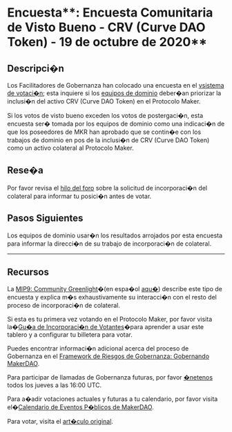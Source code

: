 # Encuesta**: Encuesta Comunitaria de Visto Bueno - CRV (Curve DAO Token) - 19 de octubre de 2020**

## **Descripci�n**

Los Facilitadores de Gobernanza han colocado una encuesta en el [vsistema de votaci�n](https://vote.makerdao.com/polling); esta inquiere si los [equipos de dominio](https://github.com/makerdao/mips/blob/Accepted/MIP7/mip7.md#mip7c2-the-current-domain-roles-list) deber�an priorizar la inclusi�n del activo CRV (Curve DAO Token) en el Protocolo Maker.

Si los votos de visto bueno exceden los votos de postergaci�n, esta encuesta ser� tomada por los equipos de dominio como una indicaci�n de que los poseedores de MKR han aprobado que se contin�e con los trabajos de dominio en pos de la inclusi�n de CRV (Curve DAO Token) como un activo colateral al Protocolo Maker.

## **Rese�a**

Por favor revisa el [hilo del foro](https://forum.makerdao.com/t/crv-mip6-collateral-onboarding-application/4535) sobre la solicitud de incorporaci�n del colateral para informar tu posici�n antes de votar.

## Pasos Siguientes

Los equipos de dominio usar�n los resultados arrojados por esta encuesta para informar la direcci�n de su trabajo de incorporaci�n de colateral.

---

## **Recursos**

La [MIP9: Community Greenlight](https://github.com/makerdao/mips/blob/Accepted/MIP9/mip9.md)�(en espa�ol [aqu�](https://forum.makerdao.com/t/mip9-en-espanol/4773)) describe este tipo de encuesta y explica m�s exhaustivamente su interacci�n con el resto del proceso de incorporaci�n de colateral.

Si esta es tu primera vez votando en el Protocolo Maker, por favor visita la�[Gu�a de Incorporaci�n de Votantes](https://community-development.makerdao.com/onboarding/voter-onboarding)�para aprender a usar este tablero y a configurar tu billetera para votar.

Puedes encontrar informaci�n adicional acerca del proceso de Gobernanza en el [Framework de Riesgos de Gobernanza: Gobernando MakerDAO](https://community-development.makerdao.com/governance/governance-risk-framework).

Para participar de llamadas de Gobernanza futuras, por favor [�netenos](https://community-development.makerdao.com/governance/governance-and-risk-meetings) todos los jueves a las 16:00 UTC.

Para a�adir votaciones actuales y futuras a tu calendario, por favor visita el�[Calendario de Eventos P�blicos de MakerDAO](https://calendar.google.com/calendar/embed?src=makerdao.com_3efhm2ghipksegl009ktniomdk%40group.calendar.google.com&ctz=America%2FLos_Angeles).

Para votar, visita el [art�culo original](https://github.com/makerdao/community/blob/master/governance/polls/MIP9%20Community%20Greenlight%20Poll%20-%20CRV%20-%20October%2019,%202020.md).
